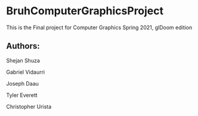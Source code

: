 # BruhComputerGraphicsProject

This is the Final project for Computer Graphics Spring 2021, glDoom edition

Authors:
----------

Shejan Shuza

Gabriel Vidaurri

Joseph Daau

Tyler Everett

Christopher Urista
